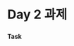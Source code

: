 # Day 2 과제

<h3></h3>

<h4>Task</h4>
<!-- <ul>
    <li><a href="https://cometdev.github.io/vue-camp/1_essentials/tutorials/12_reactivity/exercise.html">Reactivity</a></li>
</ul> -->